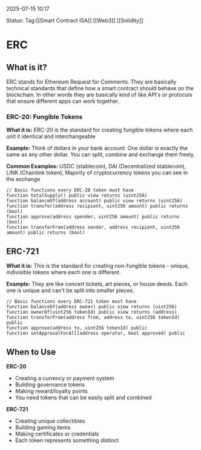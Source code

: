 2025-07-15 10:17

Status:
Tag:[[Smart Contract ISA]] [[Web3]] [[Solidity]]

# ERC

## What is it?
ERC stands for Ethereum Request for Comments. They are basically technical standards that define how a smart contract should behave on the blockchain. In other words they are basically kind of like API's or protocols that ensure different apps can work together. 

### ERC-20: Fungible Tokens
**What it is:** ERC-20 is the standard for creating fungible tokens where each unit it identical and interchangeable

**Example:** Think of dollars in your bank account. One dollar is exactly the same as any other dollar. You can split, combine and exchange them freely.

**Common Examples:** USDC (stablecoin), DAI (Decentralized stablecoin), LINK (Chainlink token), Majority of cryptocurrency tokens you can see in the exchange

```
// Basic functions every ERC-20 token must have
function totalSupply() public view returns (uint256)
function balanceOf(address account) public view returns (uint256)
function transfer(address recipient, uint256 amount) public returns (bool)
function approve(address spender, uint256 amount) public returns (bool)
function transferFrom(address sender, address recipient, uint256 amount) public returns (bool)
```
## ERC-721
**What it is:** This is the standard for creating non-fungible tokens - unique, indivisible tokens where each one is different.

**Example:** They are like concert tickets, art pieces, or house deeds. Each one is unique and can't be split into smaller pieces.

```
// Basic functions every ERC-721 token must have
function balanceOf(address owner) public view returns (uint256)
function ownerOf(uint256 tokenId) public view returns (address)
function transferFrom(address from, address to, uint256 tokenId) public
function approve(address to, uint256 tokenId) public
function setApprovalForAll(address operator, bool approved) public
```
## When to Use
**ERC-20**
- Creating a currency or payment system
- Building governance tokens
- Making reward/loyalty points
- You need tokens that can be easily split and combined

**ERC-721**
- Creating unique collectibles
- Building gaming items
- Making certificates or credentials
- Each token represents something distinct